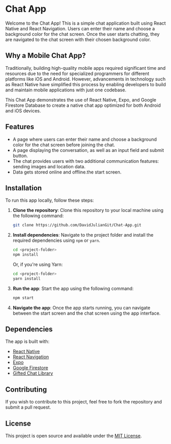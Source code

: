 # Chat App

Welcome to the Chat App! This is a simple chat application built using React Native and React Navigation. Users can enter their name and choose a background color for the chat screen. Once the user starts chatting, they are navigated to the chat screen with their chosen background color.

## Why a Mobile Chat App?

Traditionally, building high-quality mobile apps required significant time and resources due to the need for specialized programmers for different platforms like iOS and Android. However, advancements in technology such as React Native have simplified this process by enabling developers to build and maintain mobile applications with just one codebase.

This Chat App demonstrates the use of React Native, Expo, and Google Firestore Database to create a native chat app optimized for both Android and iOS devices.

## Features

-  A page where users can enter their name and choose a background color for the chat screen before joining the chat.
-  A page displaying the conversation, as well as an input field and submit button.
-  The chat provides users with two additional communication features: sending images and location data.
-  Data gets stored online and offline.the start screen.

## Installation

To run this app locally, follow these steps:

1. **Clone the repository**: Clone this repository to your local machine using the following command:

   ```bash
   git clone https://github.com/DavidJulianGit/Chat-App.git
   ```

2. **Install dependencies**: Navigate to the project folder and install the required dependencies using `npm` or `yarn`.

   ```bash
   cd <project-folder>
   npm install
   ```

   Or, if you're using Yarn:

   ```bash
   cd <project-folder>
   yarn install
   ```

3. **Run the app**: Start the app using the following command:

   ```bash
   npm start
   ```

4. **Navigate the app**: Once the app starts running, you can navigate between the start screen and the chat screen using the app interface.

## Dependencies

The app is built with:

-  [React Native](https://reactnative.dev/)
-  [React Navigation](https://reactnavigation.org/)
-  [Expo](https://docs.expo.dev/)
-  [Google Firestore](https://firebase.google.com/docs/firestore)
-  [Gifted Chat Library](https://github.com/FaridSafi/react-native-gifted-chat)

## Contributing

If you wish to contribute to this project, feel free to fork the repository and submit a pull request.

## License

This project is open source and available under the [MIT License](LICENSE).
